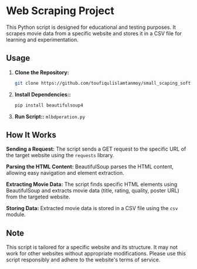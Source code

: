 # Web Scraping Project

This Python script is designed for educational and testing purposes. It scrapes movie data from a specific website and stores it in a CSV file for learning and experimentation.

## Usage

1. **Clone the Repository:**
   ```sh
   git clone https://github.com/toufiqulislamtanmoy/small_scaping_software.git
   
2. **Install Dependencies::**
   ```sh
   pip install beautifulsoup4
3.  **Run Script::**
  `mlbdperation.py`

## How It Works

**Sending a Request:**
The script sends a GET request to the specific URL of the target website using the `requests` library.

**Parsing the HTML Content:**
BeautifulSoup parses the HTML content, allowing easy navigation and element extraction.

**Extracting Movie Data:**
The script finds specific HTML elements using BeautifulSoup and extracts movie data (title, rating, quality, poster URL) from the targeted website.

**Storing Data:**
Extracted movie data is stored in a CSV file using the `csv` module.

## Note

This script is tailored for a specific website and its structure. It may not work for other websites without appropriate modifications. Please use this script responsibly and adhere to the website's terms of service.


